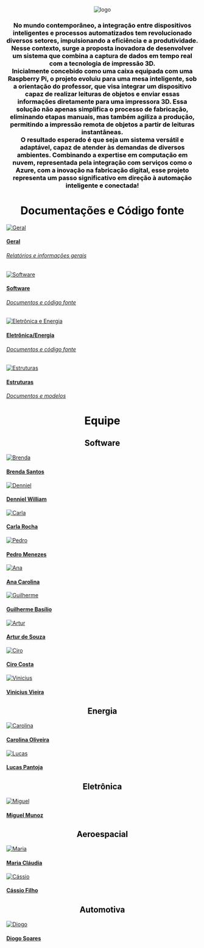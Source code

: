<div>
  <center>
  <img class="photo" src="assets/communication-box-logo.png" alt="logo">
  <h3 style="color: #000000; text-align: center">
No mundo contemporâneo, a integração entre dispositivos inteligentes e processos automatizados tem revolucionado diversos setores, impulsionando a eficiência e a produtividade. Nesse contexto, surge a proposta inovadora de desenvolver um sistema que combina a captura de dados em tempo real com a tecnologia de impressão 3D. 
<br>
Inicialmente concebido como uma caixa equipada com uma Raspberry Pi, o projeto evoluiu para uma mesa inteligente, sob a orientação do professor, que visa integrar um dispositivo capaz de realizar leituras de objetos e enviar essas informações diretamente para uma impressora 3D. Essa solução não apenas simplifica o processo de fabricação, eliminando etapas manuais, mas também agiliza a produção, permitindo a impressão remota de objetos a partir de leituras instantâneas. 
<br>
O resultado esperado é que seja um sistema versátil e adaptável, capaz de atender às demandas de diversos ambientes. Combinando a expertise em computação em nuvem, representada pela integração com serviços como o Azure, com a inovação na fabricação digital, esse projeto representa um passo significativo em direção à automação inteligente e conectada!
  </h3>
</div>

<div>
<h1 style="color: #000000; font-weight: bold; text-align: center"> Documentações e Código fonte </h1>
<div class="pictures">
<a href="https://gitlab.com/fga-pi2/semestre-2024-1/grupo-08/communication-box/-/tree/main/docs/geral?ref_type=heads">
  <div class="repo-border">
	<img class="photoRepo" src="https://cdn-icons-png.flaticon.com/512/25/25231.png" alt="Geral">
  </div>
	<h4 class="legenda">Geral</h4>
	<h6 class=legenda>Relatórios e informações gerais</h6>
</a>
<a href="https://gitlab.com/fga-pi2/semestre-2024-1/grupo-08/communication-box/-/tree/main/docs/software?ref_type=heads">
  <div class="repo-border">
	<img class="photoRepo" src="https://cdn-icons-png.flaticon.com/512/25/25231.png" alt="Software">
  </div>
	<h4 class="legenda">Software</h4>
	<h6 class=legenda>Documentos e código fonte</h6>
</a>
<a href="https://gitlab.com/fga-pi2/semestre-2024-1/grupo-08/communication-box/-/tree/main/docs/eletronica-energia?ref_type=heads">
  <div class="repo-border">
	<img class="photoRepo" src="https://cdn-icons-png.flaticon.com/512/25/25231.png" alt="Eletrônica e Energia">
  </div>
	<h4 class="legenda">Eletrônica/Energia</h4>
	<h6 class=legenda>Documentos e código fonte</h6>
</a>
<a href="https://gitlab.com/fga-pi2/semestre-2024-1/grupo-08/communication-box/-/tree/main/docs/estruturas?ref_type=heads">
  <div class="repo-border">
	<img class="photoRepo" src="https://cdn-icons-png.flaticon.com/512/25/25231.png" alt="Estruturas">
  </div>
	<h4 class="legenda">Estruturas</h4>
	<h6 class=legenda>Documentos e modelos</h6>
</a>
</div>
</div>

<div>
<h1 style="color: #000000; font-weight: bold; text-align: center"> Equipe </h1>
<h2 style="color: #000000; text-align: center"> Software </h2>
<div class="pictures">
<a class="pessoa" href="https://gitlab.com/brendavsantos">
  <div class="photo-border">
    <img class="photo" src="assets/membros/brenda.jpeg" alt="Brenda">
  </div>
  <h4 class="legenda">Brenda Santos</h4>
</a>
<a class="pessoa" href="https://gitlab.com/dennielwilliam">
  <div class="photo-border">
    <img class="photo" src="assets/membros/denniel.jpeg" alt="Denniel">
  </div class="container-legenda" >
  <h4 class="legenda">Denniel William</h4>
</a>
<a class="pessoa" href="https://gitlab.com/Carlacangussu">
  <div class="photo-border">
    <img class="photo" src="assets/members/camila_mds.jpeg" alt="Carla">
  </div>
  <h4 class="legenda">Carla Rocha</h4>
</a>
<a class="pessoa" href="https://gitlab.com/pemiinem">
  <div class="photo-border">
    <img class="photo" src="assets/members/daniel_mds.jpeg" alt="Pedro">
  </div>
  <h4 class="legenda">Pedro Menezes</h4>
</a>
<a class="pessoa" href="https://gitlab.com/AnaCarolinaRodriguesLeite">
  <div class="photo-border">
    <img class="photo" src="assets/members/davi_mds.jpeg" alt="Ana">
  </div>
  <h4 class="legenda">Ana Carolina</h4>
</a>
<a class="pessoa" href="https://gitlab.com/GuilhermeBES">
  <div class="photo-border">
    <img class="photo" src="assets/members/felipe_mds.jpeg" alt="Guilherme">
  </div>
  <h4 class="legenda">Guilherme Basílio</h4>
</a>
<a class="pessoa" href="https://gitlab.com/art_42">
  <div class="photo-border">
    <img class="photo" src="assets/members/leo_mds.jpeg" alt="Artur">
  </div>
  <h4 class="legenda">Artur de Souza</h4>
</a>
<a class="pessoa" href="https://gitlab.com/ciro-c">
  <div class="photo-border">
    <img class="photo" src="assets/members/leo_mds.jpeg" alt="Ciro">
  </div>
  <h4 class="legenda">Ciro Costa</h4>
</a>
<a class="pessoa" href="https://gitlab.com/Viniciusvieira00">
  <div class="photo-border">
    <img class="photo" src="assets/members/leo_mds.jpeg" alt="Vinicius">
  </div>
  <h4 class="legenda">Vinicius Vieira</h4>
</a>
</div>
</div>

<h2 style="color: #000000; text-align: center"> Energia </h2>
<div class="pictures">
<a class="pessoa" href="https://gitlab.com/carolinaroliveira02">
  <div class="photo-border">
    <img class="photo" src="assets/members/brenda_eps.jpeg" alt="Carolina">
  </div>
  <h4 class="legenda">Carolina Oliveira</h4>
</a>
<a class="pessoa" href="https://gitlab.com/lcs.pantoja.silva">
  <div class="photo-border">
    <img class="photo" src="assets/members/denniel_eps.jpeg" alt="Lucas">
  </div>
  <h4 class="legenda">Lucas Pantoja</h4>
</a>
</div>

<h2 style="color: #000000; text-align: center"> Eletrônica </h2>
<div class="pictures">
<a class="pessoa" href="https://gitlab.com/migueleparra">
  <div class="photo-border">
    <img class="photo" src="assets/members/brenda_eps.jpeg" alt="Miguel">
  </div>
  <h4 class="legenda">Miguel Munoz</h4>
</a>
</div>

<h2 style="color: #000000; text-align: center"> Aeroespacial </h2>
<div class="pictures">
<a class="pessoa" href="https://gitlab.com/mariaclaudialgaspar">
  <div class="photo-border">
    <img class="photo" src="assets/members/brenda_eps.jpeg" alt="Maria">
  </div>
  <h4 class="legenda">Maria Cláudia</h4>
</a>
<a class="pessoa" href="https://gitlab.com/">
  <div class="photo-border">
    <img class="photo" src="assets/members/denniel_eps.jpeg" alt="Cássio">
  </div>
  <h4 class="legenda">Cássio Filho</h4>
</a>
</div>

<h2 style="color: #000000; text-align: center"> Automotiva </h2>
<div class="pictures">
<a class="pessoa" href="https://gitlab.com/soaressc321">
  <div class="photo-border">
    <img class="photo" src="assets/membros/diogo.jpeg" alt="Diogo">
  </div>
  <h4 class="legenda">Diogo Soares</h4>
</a>
</div>
</div>
